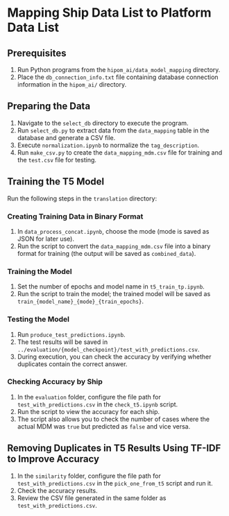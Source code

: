 # Mapping Ship Data List to Platform Data List

## Prerequisites
1. Run Python programs from the `hipom_ai/data_model_mapping` directory.
2. Place the `db_connection_info.txt` file containing database connection information in the `hipom_ai/` directory.

## Preparing the Data
1. Navigate to the `select_db` directory to execute the program.
2. Run `select_db.py` to extract data from the `data_mapping` table in the database and generate a CSV file.
3. Execute `normalization.ipynb` to normalize the `tag_description`.
4. Run `make_csv.py` to create the `data_mapping_mdm.csv` file for training and the `test.csv` file for testing.

## Training the T5 Model
Run the following steps in the `translation` directory:

### Creating Training Data in Binary Format
1. In `data_process_concat.ipynb`, choose the mode (mode is saved as JSON for later use).
2. Run the script to convert the `data_mapping_mdm.csv` file into a binary format for training (the output will be saved as `combined_data`).

### Training the Model
1. Set the number of epochs and model name in `t5_train_tp.ipynb`.
2. Run the script to train the model; the trained model will be saved as `train_{model_name}_{mode}_{train_epochs}`.

### Testing the Model
1. Run `produce_test_predictions.ipynb`.
2. The test results will be saved in `../evaluation/{model_checkpoint}/test_with_predictions.csv`.
3. During execution, you can check the accuracy by verifying whether duplicates contain the correct answer.

### Checking Accuracy by Ship
1. In the `evaluation` folder, configure the file path for `test_with_predictions.csv` in the `check_t5.ipynb` script.
2. Run the script to view the accuracy for each ship.
3. The script also allows you to check the number of cases where the actual MDM was `true` but predicted as `false` and vice versa.

## Removing Duplicates in T5 Results Using TF-IDF to Improve Accuracy
1. In the `similarity` folder, configure the file path for `test_with_predictions.csv` in the `pick_one_from_t5` script and run it.
2. Check the accuracy results.
3. Review the CSV file generated in the same folder as `test_with_predictions.csv`.
